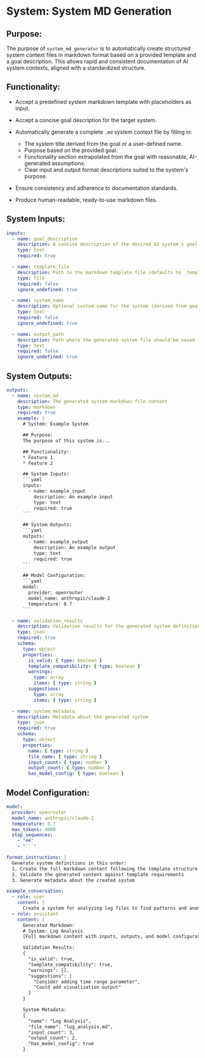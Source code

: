 # System: System MD Generation

## Purpose:

The purpose of `system_md_generator` is to automatically create structured system context files in markdown format based on a provided template and a goal description. This allows rapid and consistent documentation of AI system contexts, aligned with a standardized structure.

## Functionality:

* Accept a predefined system markdown template with placeholders as input.
* Accept a concise goal description for the target system.
* Automatically generate a complete `.md` system context file by filling in:

  * The system title derived from the goal or a user-defined name.
  * Purpose based on the provided goal.
  * Functionality section extrapolated from the goal with reasonable, AI-generated assumptions.
  * Clear input and output format descriptions suited to the system's purpose.
* Ensure consistency and adherence to documentation standards.
* Produce human-readable, ready-to-use markdown files.

## System Inputs:

```yaml
inputs:
  - name: goal_description
    description: A concise description of the desired AI system's goal or functionality
    type: text
    required: true

  - name: template_file
    description: Path to the markdown template file (defaults to _template.md)
    type: file
    required: false
    ignore_undefined: true

  - name: system_name
    description: Optional custom name for the system (derived from goal if not provided)
    type: text
    required: false
    ignore_undefined: true

  - name: output_path
    description: Path where the generated system file should be saved
    type: text
    required: false
    ignore_undefined: true
```

## System Outputs:

```yaml
outputs:
  - name: system_md
    description: The generated system markdown file content
    type: markdown
    required: true
    example: |
      # System: Example System

      ## Purpose:
      The purpose of this system is...

      ## Functionality:
      * Feature 1
      * Feature 2

      ## System Inputs:
      ```yaml
      inputs:
        - name: example_input
          description: An example input
          type: text
          required: true
      ```

      ## System Outputs:
      ```yaml
      outputs:
        - name: example_output
          description: An example output
          type: text
          required: true
      ```

      ## Model Configuration:
      ```yaml
      model:
        provider: openrouter
        model_name: anthropic/claude-2
        temperature: 0.7
      ```

  - name: validation_results
    description: Validation results for the generated system definition
    type: json
    required: true
    schema:
      type: object
      properties:
        is_valid: { type: boolean }
        template_compatibility: { type: boolean }
        warnings:
          type: array
          items: { type: string }
        suggestions:
          type: array
          items: { type: string }

  - name: system_metadata
    description: Metadata about the generated system
    type: json
    required: true
    schema:
      type: object
      properties:
        name: { type: string }
        file_name: { type: string }
        input_count: { type: number }
        output_count: { type: number }
        has_model_config: { type: boolean }
```

## Model Configuration:

```yaml
model:
  provider: openrouter
  model_name: anthropic/claude-2
  temperature: 0.7
  max_tokens: 4000
  stop_sequences:
    - "##"
    - "```"

format_instructions: |
  Generate system definitions in this order:
  1. Create the full markdown content following the template structure
  2. Validate the generated content against template requirements
  3. Generate metadata about the created system

example_conversation:
  - role: user
    content: |
      Create a system for analyzing log files to find patterns and anomalies
  - role: assistant
    content: |
      Generated Markdown:
      # System: Log Analysis
      [Full markdown content with inputs, outputs, and model configuration]

      Validation Results:
      {
        "is_valid": true,
        "template_compatibility": true,
        "warnings": [],
        "suggestions": [
          "Consider adding time range parameter",
          "Could add visualization output"
        ]
      }

      System Metadata:
      {
        "name": "Log Analysis",
        "file_name": "log_analysis.md",
        "input_count": 3,
        "output_count": 2,
        "has_model_config": true
      }
